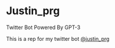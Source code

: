 # Justin_prg
Twitter Bot Powered By GPT-3


This is a rep for my twitter bot [@justin_prg](https://twitter.com/Justin_prg)
